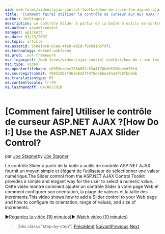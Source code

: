 ```yaml
---
uid: web-forms/videos/ajax-control-toolkit/how-do-i-use-the-aspnet-ajax-slider-control
title: '[Comment faire] Utiliser le contrôle de curseur ASP.NET AJAX ? | Microsoft Docs'
author: JoeStagner
description: Le contrôle Slider à partir de la boîte à outils de contrôle ASP.NET AJAX fournit un moyen simple et élégant de l’utilisateur de sélectionner une valeur numérique. Cette vidéo montre comment ad...
ms.author: aspnetcontent
manager: wpickett
ms.date: 03/13/2007
ms.topic: article
ms.assetid: 958e1bc8-65a8-4fe0-ad2d-f98691d5fdf1
ms.technology: dotnet-webforms
ms.prod: .net-framework
msc.legacyurl: /web-forms/videos/ajax-control-toolkit/how-do-i-use-the-aspnet-ajax-slider-control
msc.type: video
ms.openlocfilehash: e8959cedec283b852c63a4f70bdb532dbeed70fd
ms.sourcegitcommit: f8852267f463b62d7f975e56bea9aa3f68fbbdeb
ms.translationtype: MT
ms.contentlocale: fr-FR
ms.lasthandoff: 04/06/2018
---
```

<a name="how-do-i-use-the-aspnet-ajax-slider-control"></a><span data-ttu-id="5b5b5-105">[Comment faire] Utiliser le contrôle de curseur ASP.NET AJAX ?</span><span class="sxs-lookup"><span data-stu-id="5b5b5-105">[How Do I:] Use the ASP.NET AJAX Slider Control?</span></span>
====================
<span data-ttu-id="5b5b5-106">par [Joe Stagner](https://github.com/JoeStagner)</span><span class="sxs-lookup"><span data-stu-id="5b5b5-106">by [Joe Stagner](https://github.com/JoeStagner)</span></span>

<span data-ttu-id="5b5b5-107">Le contrôle Slider à partir de la boîte à outils de contrôle ASP.NET AJAX fournit un moyen simple et élégant de l’utilisateur de sélectionner une valeur numérique.</span><span class="sxs-lookup"><span data-stu-id="5b5b5-107">The Slider control from the ASP.NET AJAX Control Toolkit provides a simple and elegant way for the user to select a numeric value.</span></span> <span data-ttu-id="5b5b5-108">Cette vidéo montre comment ajouter un contrôle Slider à votre page Web et comment configurer son orientation, la plage de valeurs et la taille des incréments.</span><span class="sxs-lookup"><span data-stu-id="5b5b5-108">This video shows how to add a Slider control to your Web page and how to configure its orientation, range of values, and size of increments.</span></span>

[<span data-ttu-id="5b5b5-109">&#9654;Regardez la vidéo (10 minutes)</span><span class="sxs-lookup"><span data-stu-id="5b5b5-109">&#9654; Watch video (10 minutes)</span></span>](https://channel9.msdn.com/Blogs/ASP-NET-Site-Videos/how-do-i-use-the-aspnet-ajax-slider-control)

> [!div class="step-by-step"]
> <span data-ttu-id="5b5b5-110">[Précédent](how-do-i-use-the-aspnet-ajax-confirmbutton-extender.md)
> [Suivant](how-do-i-use-the-aspnet-ajax-autocomplete-control.md)</span><span class="sxs-lookup"><span data-stu-id="5b5b5-110">[Previous](how-do-i-use-the-aspnet-ajax-confirmbutton-extender.md)
[Next](how-do-i-use-the-aspnet-ajax-autocomplete-control.md)</span></span>
